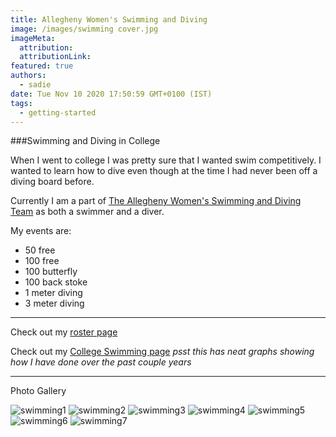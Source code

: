 ```yaml
---
title: Allegheny Women's Swimming and Diving
image: /images/swimming cover.jpg
imageMeta:
  attribution:
  attributionLink:
featured: true
authors:
  - sadie
date: Tue Nov 10 2020 17:50:59 GMT+0100 (IST)
tags:
  - getting-started
---
```

###Swimming and Diving in College

When I went to college I was pretty sure that I wanted swim competitively. I wanted to learn how to dive even though at the time I had never been off a diving board before.

Currently I am a part of [The Allegheny Women's Swimming and Diving Team](https://alleghenygators.com/sports/womens-swimming-and-diving/roster) as both a swimmer and a diver.

My events are:
  - 50 free
  - 100 free
  - 100 butterfly
  - 100 back stoke
  - 1 meter diving
  - 3 meter diving

  ---

Check out my [roster page](https://alleghenygators.com/sports/womens-swimming-and-diving/roster/sadie-brown/7416)   

Check out my [College Swimming page](https://www.swimcloud.com/swimmer/602328/) _psst this has neat graphs showing how I have done over the past couple years_

---

Photo Gallery

![swimming1](/images/swimming1.jpg)
![swimming2](/images/swimming2.jpg)
![swimming3](/images/swimming3.jpg)
![swimming4](/images/swimming4.jpg)
![swimming5](/images/swimming5.jpg)
![swimming6](/images/swimming6.jpg)
![swimming7](/images/swimming7.jpg)
